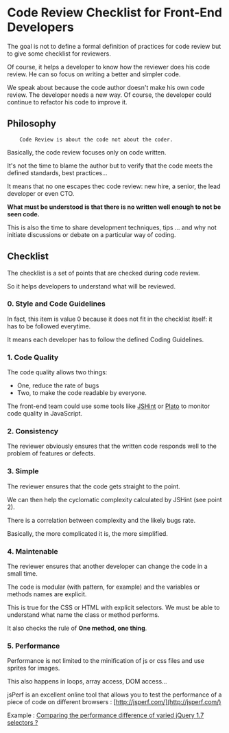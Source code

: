 # Code Review Checklist for Front-End Developers


The goal is not to define a formal definition of practices for code review but to give some checklist for reviewers. 

Of course, it helps a developer to know how the reviewer does his code review. He can so focus on writing a better and simpler code.

We speak about because the code author doesn't make his own code review. The developer needs a new way. Of course, the developer could continue to refactor his code to improve it.


## Philosophy


		Code Review is about the code not about the coder.


Basically, the code review focuses only on code written.
 
It's not the time to blame the author but to verify that the code meets the defined standards, best practices... 

It means that no one escapes thec code review: new hire, a senior, the lead developer or even CTO.

**What must be understood is that there is no written well enough to not be seen code.**

This is also the time to share development techniques, tips ... and why not initiate discussions or debate on a particular way of coding.



## Checklist

The checklist is a set of points that are checked during code review. 

So it helps developers to understand what will be reviewed.


### 0. Style and Code Guidelines

In fact, this item is value 0 because it does not fit in the checklist itself: it has to be followed everytime.

It means each developer has to follow the defined Coding Guidelines.

### 1. Code Quality

The code quality allows two things: 

* One, reduce the rate of bugs
* Two, to make the code readable by everyone.
 
The front-end team could use some tools like [JSHint](http://www.jshint.com/) or [Plato](https://github.com/es-analysis/plato) to monitor code quality in JavaScript.
 
 
### 2. Consistency

The reviewer obviously ensures that the written code responds well to the problem of features or defects.


### 3. Simple

The reviewer ensures that the code gets straight to the point. 

We can then help the cyclomatic complexity calculated by JSHint (see point 2). 

There is a correlation between complexity and the likely bugs rate. 

Basically, the more complicated it is, the more simplified.


### 4. Maintenable

The reviewer ensures that another developer can change the code in a small time. 

The code is modular (with pattern, for example) and the variables or methods names are explicit. 

This is true for the CSS or HTML with explicit selectors. We must be able to understand what name the class or method performs. 

It also checks the rule of **One method, one thing**.


### 5. Performance

Performance is not limited to the minification of js or css files and use sprites for images. 

This also happens in loops, array access, DOM access... 

jsPerf is an excellent online tool that allows you to test the performance of a piece of code on different browsers : [http://jsperf.com/](http://jsperf.com/)

Example : [Comparing the performance difference of varied jQuery 1.7 selectors ?](http://jsperf.com/id-vs-class-vs-tag-selectors/2)